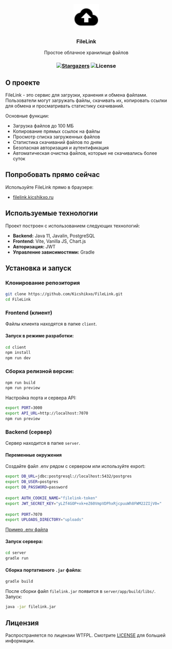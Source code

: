 <p align="center">
  <a href="https://github.com/Kicshikxo/FileLink">
    <img src="https://github.com/Kicshikxo/FileLink/blob/main/client/src/public/favicon.svg" alt="Logo" width="80" height="80">
  </a>

  <h3 align="center">FileLink</h3>

  <p align="center">
    Простое облачное хранилище файлов
  </p>
</p>

### <p align="center">[![Stargazers](https://img.shields.io/github/stars/Kicshikxo/FileLink?style=social)](https://github.com/Kicshikxo/FileLink) ![License](https://img.shields.io/github/license/Kicshikxo/FileLink)</p>

## О проекте

FileLink - это сервис для загрузки, хранения и обмена файлами.  
Пользователи могут загружать файлы, скачивать их, копировать ссылки для обмена и просматривать статистику скачиваний.

Основные функции:

- Загрузка файлов до 100 МБ
- Копирование прямых ссылок на файлы
- Просмотр списка загруженных файлов
- Статистика скачиваний файлов по дням
- Безопасная авторизация и аутентификация
- Автоматическая очистка файлов, которые не скачивались более суток

## Попробовать прямо сейчас

Используйте FileLink прямо в браузере:

- [filelink.kicshikxo.ru](https://filelink.kicshikxo.ru)

## Используемые технологии

Проект построен с использованием следующих технологий:

- **Backend:** Java 11, Javalin, PostgreSQL
- **Frontend:** Vite, Vanilla JS, Chart.js
- **Авторизация:** JWT
- **Управление зависимостями:** Gradle

## Установка и запуск

### Клонирование репозитория

```bash
git clone https://github.com/Kicshikxo/FileLink.git
cd FileLink
```

### Frontend (клиент)

Файлы клиента находятся в папке `client`.

#### Запуск в режиме разработки:

```bash
cd client
npm install
npm run dev
```

### Сборка релизной версии:

```bash
npm run build
npm run preview
```

Настройка порта и сервера API:

```bash
export PORT=3000
export API_URL=http://localhost:7070
npm run preview
```

### Backend (сервер)

Сервер находится в папке `server`.

#### Переменные окружения

Создайте файл .env рядом с сервером или используйте export:

```bash
export DB_URL=jdbc:postgresql://localhost:5432/postgres
export DB_USER=postgres
export DB_PASSWORD=password

export AUTH_COOKIE_NAME="filelink-token"
export JWT_SECRET_KEY="yLZf4GOP+xk+eZ60VmpVDPhxRjcpuuWh8FWM22ZIjV0="

export PORT=7070
export UPLOADS_DIRECTORY="uploads"
```

[Пример .env файла](https://github.com/Kicshikxo/FileLink/blob/main/server/app/.env.example)

#### Запуск сервера:

```bash
cd server
gradle run
```

#### Сборка портативного `.jar` файла:

```bash
gradle build
```

После сборки файл `filelink.jar` появится в `server/app/build/libs/`. Запуск:

```bash
java -jar filelink.jar
```

## Лицензия

Распространяется по лицензии WTFPL. Смотрите [LICENSE](https://github.com/Kicshikxo/FileLink/blob/main/LICENSE) для большей информации.
